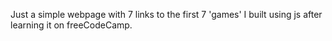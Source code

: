 Just a simple webpage with 7 links to the first 7 'games' I built using js after learning it on freeCodeCamp.
